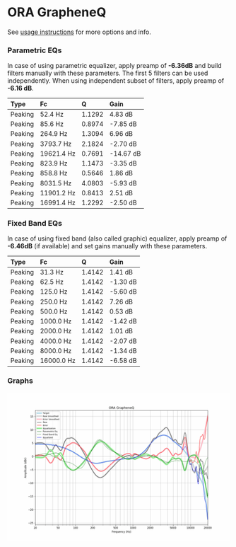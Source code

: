 # ORA GrapheneQ
See [usage instructions](https://github.com/jaakkopasanen/AutoEq#usage) for more options and info.

### Parametric EQs
In case of using parametric equalizer, apply preamp of **-6.36dB** and build filters manually
with these parameters. The first 5 filters can be used independently.
When using independent subset of filters, apply preamp of **-6.16 dB**.

| Type    | Fc         |      Q | Gain      |
|:--------|:-----------|:-------|:----------|
| Peaking | 52.4 Hz    | 1.1292 | 4.83 dB   |
| Peaking | 85.6 Hz    | 0.8974 | -7.85 dB  |
| Peaking | 264.9 Hz   | 1.3094 | 6.96 dB   |
| Peaking | 3793.7 Hz  | 2.1824 | -2.70 dB  |
| Peaking | 19621.4 Hz | 0.7691 | -14.67 dB |
| Peaking | 823.9 Hz   | 1.1473 | -3.35 dB  |
| Peaking | 858.8 Hz   | 0.5646 | 1.86 dB   |
| Peaking | 8031.5 Hz  | 4.0803 | -5.93 dB  |
| Peaking | 11901.2 Hz | 0.8413 | 2.51 dB   |
| Peaking | 16991.4 Hz | 1.2292 | -2.50 dB  |

### Fixed Band EQs
In case of using fixed band (also called graphic) equalizer, apply preamp of **-6.46dB**
(if available) and set gains manually with these parameters.

| Type    | Fc         |      Q | Gain     |
|:--------|:-----------|:-------|:---------|
| Peaking | 31.3 Hz    | 1.4142 | 1.41 dB  |
| Peaking | 62.5 Hz    | 1.4142 | -1.30 dB |
| Peaking | 125.0 Hz   | 1.4142 | -5.60 dB |
| Peaking | 250.0 Hz   | 1.4142 | 7.26 dB  |
| Peaking | 500.0 Hz   | 1.4142 | 0.53 dB  |
| Peaking | 1000.0 Hz  | 1.4142 | -1.42 dB |
| Peaking | 2000.0 Hz  | 1.4142 | 1.01 dB  |
| Peaking | 4000.0 Hz  | 1.4142 | -2.07 dB |
| Peaking | 8000.0 Hz  | 1.4142 | -1.34 dB |
| Peaking | 16000.0 Hz | 1.4142 | -6.58 dB |

### Graphs
![](./ORA%20GrapheneQ.png)